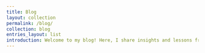 ```yaml
---
title: Blog
layout: collection
permalink: /blog/
collection: blog
entries_layout: list
introduction: Welcome to my blog! Here, I share insights and lessons from my career journey. I wanted to create a journal to collect and solidify what I've learned and hopefully spark interest in these topics for others.
---
```

